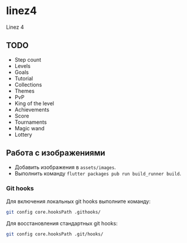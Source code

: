 # linez4

Linez 4

## TODO

- Step count
- Levels
- Goals
- Tutorial
- Collections
- Themes
- PvP
- King of the level
- Achievements
- Score
- Tournaments
- Magic wand
- Lottery

## Работа с изображениями

- Добавить изображения в `assets/images`.
- Выполнить команду `flutter packages pub run build_runner build`.

### Git hooks

Для включения локальных git hooks выполните команду:

```bash
git config core.hooksPath .githooks/
```

Для восстановления стандартных git hooks:

```bash
git config core.hooksPath .git/hooks/
```
